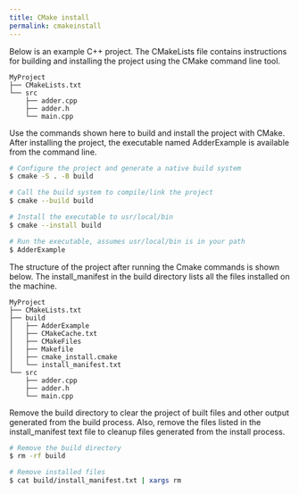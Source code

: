 ```yaml
---
title: CMake install
permalink: cmakeinstall
---
```


Below is an example C++ project. The CMakeLists file contains instructions for building and installing the project using the CMake command line tool.

```
MyProject
├── CMakeLists.txt
└── src
    ├── adder.cpp
    ├── adder.h
    └── main.cpp
```

Use the commands shown here to build and install the project with CMake. After installing the project, the executable named AdderExample is available from the command line.

```bash
# Configure the project and generate a native build system
$ cmake -S . -B build

# Call the build system to compile/link the project
$ cmake --build build

# Install the executable to usr/local/bin
$ cmake --install build

# Run the executable, assumes usr/local/bin is in your path
$ AdderExample
```

The structure of the project after running the Cmake commands is shown below. The install_manifest in the build directory lists all the files installed on the machine.

```
MyProject
├── CMakeLists.txt
├── build
│   ├── AdderExample
│   ├── CMakeCache.txt
│   ├── CMakeFiles
│   ├── Makefile
│   ├── cmake_install.cmake
│   └── install_manifest.txt
└── src
    ├── adder.cpp
    ├── adder.h
    └── main.cpp
```

Remove the build directory to clear the project of built files and other output generated from the build process. Also, remove the files listed in the install_manifest text file to cleanup files generated from the install process.

```bash
# Remove the build directory
$ rm -rf build

# Remove installed files
$ cat build/install_manifest.txt | xargs rm
```
